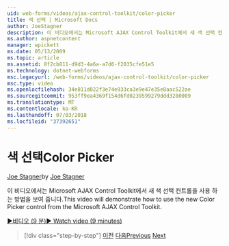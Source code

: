 ```yaml
---
uid: web-forms/videos/ajax-control-toolkit/color-picker
title: 색 선택 | Microsoft Docs
author: JoeStagner
description: 이 비디오에서는 Microsoft AJAX Control Toolkit에서 새 색 선택 컨트롤을 사용 하는 방법을 보여 줍니다.
ms.author: aspnetcontent
manager: wpickett
ms.date: 05/13/2009
ms.topic: article
ms.assetid: 8f2cb811-d9d3-4a6a-a7d6-f2035cfe51e5
ms.technology: dotnet-webforms
msc.legacyurl: /web-forms/videos/ajax-control-toolkit/color-picker
msc.type: video
ms.openlocfilehash: 34e811d022f3e74e933ca3e9e47e35e8aac522ae
ms.sourcegitcommit: 953ff9ea4369f154d6fd0239599279ddd3280009
ms.translationtype: MT
ms.contentlocale: ko-KR
ms.lasthandoff: 07/03/2018
ms.locfileid: "37392651"
---
```

<a name="color-picker"></a><span data-ttu-id="bc067-103">색 선택</span><span class="sxs-lookup"><span data-stu-id="bc067-103">Color Picker</span></span>
====================
<span data-ttu-id="bc067-104">[Joe Stagner](https://github.com/JoeStagner)</span><span class="sxs-lookup"><span data-stu-id="bc067-104">by [Joe Stagner](https://github.com/JoeStagner)</span></span>

<span data-ttu-id="bc067-105">이 비디오에서는 Microsoft AJAX Control Toolkit에서 새 색 선택 컨트롤을 사용 하는 방법을 보여 줍니다.</span><span class="sxs-lookup"><span data-stu-id="bc067-105">This video will demonstrate how to use the new Color Picker control from the Microsoft AJAX Control Toolkit.</span></span>

[<span data-ttu-id="bc067-106">&#9654;비디오 (9 분)</span><span class="sxs-lookup"><span data-stu-id="bc067-106">&#9654; Watch video (9 minutes)</span></span>](https://channel9.msdn.com/Blogs/ASP-NET-Site-Videos/color-picker)

> [!div class="step-by-step"]
> <span data-ttu-id="bc067-107">[이전](control-extenders.md)
> [다음](combo-box.md)</span><span class="sxs-lookup"><span data-stu-id="bc067-107">[Previous](control-extenders.md)
[Next](combo-box.md)</span></span>
